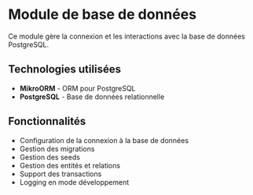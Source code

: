 # Module de base de données

Ce module gère la connexion et les interactions avec la base de données PostgreSQL.

## Technologies utilisées

- **MikroORM** - ORM pour PostgreSQL
- **PostgreSQL** - Base de données relationnelle

## Fonctionnalités

- Configuration de la connexion à la base de données
- Gestion des migrations
- Gestion des seeds
- Gestion des entités et relations
- Support des transactions
- Logging en mode développement